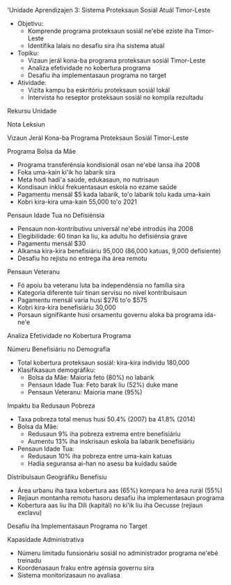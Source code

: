 'Unidade Aprendizajen 3: Sistema Proteksaun Sosiál Atuál Timor-Leste
- Objetivu:
  * Komprende programa proteksaun sosiál ne'ebé eziste iha Timor-Leste
  * Identifika lalais no desafiu sira iha sistema atuál
- Topiku:
  * Vizaun jerál kona-ba programa proteksaun sosiál Timor-Leste
  * Analiza efetividade no kobertura programa
  * Desafiu iha implementasaun programa no target
- Atividade:
  * Vizita kampu ba eskritóriu proteksaun sosiál lokál
  * Intervista ho reseptor proteksaun sosiál no kompila rezultadu

Rekursu Unidade

Nota Leksiun

Vizaun Jerál Kona-ba Programa Proteksaun Sosiál Timor-Leste

Programa Bolsa da Mãe 
- Programa transferénsia kondisionál osan ne'ebé lansa iha 2008
- Foka uma-kain ki'ik ho labarik sira
- Meta hodi hadi'a saúde, edukasaun, no nutrisaun
- Kondisaun inklui frekuentasaun eskola no ezame saúde
- Pagamentu mensál $5 kada labarik, to'o labarik tolu kada uma-kain
- Kobri kira-kira uma-kain 55,000 to'o 2021

Pensaun Idade Tua no Defisiénsia
- Pensaun non-kontributivu universál ne'ebé introdús iha 2008
- Elegibilidade: 60 tinan ka liu, ka adultu ho defisiénsia grave
- Pagamentu mensál $30
- Alkansa kira-kira benefisiáriu 95,000 (86,000 katuas, 9,000 defisiente)
- Desafiu ho rejistu no entrega iha área remotu

Pensaun Veteranu
- Fó apoiu ba veteranu luta ba independénsia no família sira
- Kategoria diferente tuir tinan servisu no nível kontribuisaun
- Pagamentu mensál varia husi $276 to'o $575
- Kobri kira-kira benefisiáriu 30,000
- Porsaun signifikante husi orsamentu governu aloka ba programa ida-ne'e

Analiza Efetividade no Kobertura Programa

Númeru Benefisiáriu no Demografia
- Total kobertura proteksaun sosiál: kira-kira individu 180,000
- Klasifikasaun demográfiku:
  * Bolsa da Mãe: Maioria feto (80%) no labarik
  * Pensaun Idade Tua: Feto barak liu (52%) duke mane
  * Pensaun Veteranu: Maioria mane (95%)

Impaktu ba Redusaun Pobreza
- Taxa pobreza total menus husi 50.4% (2007) ba 41.8% (2014)
- Bolsa da Mãe: 
  * Redusaun 9% iha pobreza extrema entre benefisiáriu
  * Aumentu 13% iha inskrisaun eskola ba labarik benefisiáriu
- Pensaun Idade Tua:
  * Redusaun 10% iha pobreza entre uma-kain katuas
  * Hadia seguransa ai-han no asesu ba kuidadu saúde

Distribuisaun Geográfiku Benefísiu
- Área urbanu iha taxa kobertura aas (65%) kompara ho área rurál (55%)
- Rejiaun montanha remotu hasoru desafiu iha implementasaun programa
- Kobertura aas liu iha Dili (kapitál) no ki'ik liu iha Oecusse (rejiaun exclavu)

Desafiu iha Implementasaun Programa no Target

Kapasidade Administrativa
- Númeru limitadu funsionáriu sosiál no administrador programa ne'ebé treinadu
- Koordenasaun fraku entre agénsia governu sira
- Sistema monitorizasaun no avaliasa